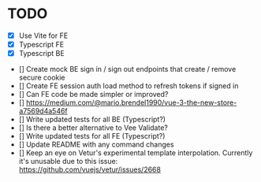 # TODO

- [X] Use Vite for FE
- [X] Typescript FE
- [X] Typescript BE
- [] Create mock BE sign in / sign out endpoints that create / remove secure cookie
- [] Create FE session auth load method to refresh tokens if signed in
- [] Can FE code be made simpler or improved?
- [] https://medium.com/@mario.brendel1990/vue-3-the-new-store-a7569d4a546f
- [] Write updated tests for all BE (Typescript?)
- [] Is there a better alternative to Vee Validate?
- [] Write updated tests for all FE (Typescript?)
- [] Update README with any command changes
- [] Keep an eye on Vetur's experimental template interpolation. Currently it's unusable due to this issue: https://github.com/vuejs/vetur/issues/2668